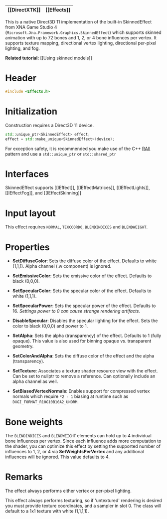 |[[DirectXTK]]|[[Effects]]|
|---|---|

This is a native Direct3D 11 implementation of the built-in SkinnedEffect from XNA Game Studio 4 (``Microsoft.Xna.Framework.Graphics.SkinnedEffect``) which supports skinned animation with up to 72 bones and 1, 2, or 4 bone influences per vertex. It supports texture mapping, directional vertex lighting, directional per-pixel lighting, and fog.

**Related tutorial:** [[Using skinned models]]

# Header
```cpp
#include <Effects.h>
```

# Initialization
Construction requires a Direct3D 11 device.

```cpp
std::unique_ptr<SkinnedEffect> effect;
effect = std::make_unique<SkinnedEffect>(device);
```

For exception safety, it is recommended you make use of the C++ [RAII](http://wikipedia.org/wiki/Resource_Acquisition_Is_Initialization) pattern and use a ``std::unique_ptr`` or ``std::shared_ptr``

# Interfaces

SkinnedEffect supports [[IEffect]], [[IEffectMatrices]], [[IEffectLights]], [[IEffectFog]], and [[IEffectSkinning]]

# Input layout
This effect requires ``NORMAL``, ``TEXCOORD0``, ``BLENDINDICES`` and ``BLENDWEIGHT``.

# Properties

* **SetDiffuseColor**: Sets the diffuse color of the effect. Defaults to white (1,1,1). Alpha channel (.w component) is ignored.

* **SetEmissiveColor**: Sets the emissive color of the effect. Defaults to black (0,0,0).

* **SetSpecularColor**: Sets the specular color of the effect. Defaults to white (1,1,1).

* **SetSpecularPower**: Sets the specular power of the effect. Defaults to 16. _Settings power to 0 can cause strange rendering artifacts._

* **DisableSpecular**: Disables the specular lighting for the effect. Sets the color to black (0,0,0) and power to 1.

* **SetAlpha**: Sets the alpha (transparency) of the effect. Defaults to 1 (fully opaque). This value is also used for binning opaque vs. transparent geometry.

* **SetColorAndAlpha**: Sets the diffuse color of the effect and the alpha (transparency).

* **SetTexture**: Associates a texture shader resource view with the effect. Can be set to nullptr to remove a reference. Can optionally include an alpha channel as well.

* **SetBiasedVertexNormals**: Enables support for compressed vertex normals which require ``*2 - 1`` biasing at runtime such as ``DXGI_FORMAT_R10G10B10A2_UNORM``.

# Bone weights
The ``BLENDINDICES`` and ``BLENDWEIGHT`` elements can hold up to 4 individual bone influences per vertex. Since each influence adds more computation to the shader, you can optimize this effect by setting the supported number of influences to 1, 2, or 4 via **SetWeightsPerVertex** and any additional influences will be ignored. This value defaults to 4.

# Remarks
The effect always performs either vertex or per-pixel lighting.

This effect always performs texturing, so if 'untextured' rendering is desired you must provide texture coordinates, and a sampler in slot 0. The class will default to a 1x1 texture with white (1,1,1,1).
